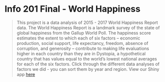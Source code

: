# Info 201 Final - World Happiness
> This project is a data analysis of 2015 - 2017 World Happiness Report data. The World Happiness Report is a landmark survey of the state of global happiness from the Gallup World Poll. The happiness score estimates the extent to which each of six factors – economic production, social support, life expectancy, freedom, absence of corruption, and generosity – contribute to making life evaluations higher in each country than they are in Dystopia, a hypothetical country that has values equal to the world’s lowest national averages for each of the six factors. Click through the different data analyses of factors we did - you can sort them by year and region.
> View our Shiny app [here](https://laughmj5.shinyapps.io/info201final/ "World Happiness Shiny App")